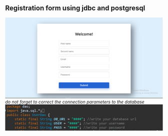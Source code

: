Registration form using jdbc and postgresql
-------------------------------------------
![Screenshot](mainPage.png)
_do not forget to correct the connection parameters to the database_
![Screenshot](connection.png)
